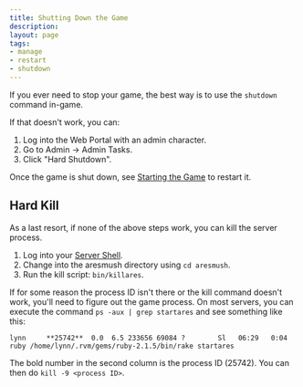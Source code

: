 ```yaml
---
title: Shutting Down the Game
description:
layout: page
tags: 
- manage
- restart
- shutdown
---
```


If you ever need to stop your game, the best way is to use the `shutdown` command in-game.

If that doesn't work, you can:

1. Log into the Web Portal with an admin character.
2. Go to Admin -> Admin Tasks.
3. Click "Hard Shutdown".

Once the game is shut down, see [Starting the Game](/tutorials/manage/start) to restart it.

## Hard Kill

As a last resort, if none of the above steps work, you can kill the server process.  

1. Log into your [Server Shell](/install-ares/server-shell).
2. Change into the aresmush directory using `cd aresmush`.
3. Run the kill script: `bin/killares`.

If for some reason the process ID isn't there or the kill command doesn't work, you'll need to figure out the game process.  On most servers, you can execute the command `ps -aux | grep startares` and see something like this:

    lynn     **25742**  0.0  6.5 233656 69084 ?        Sl   06:29   0:04 ruby /home/lynn/.rvm/gems/ruby-2.1.5/bin/rake startares

The bold number in the second column is the process ID (25742). You can then do `kill -9 <process ID>`.